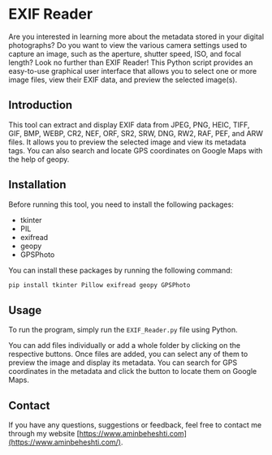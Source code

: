 
# EXIF Reader

Are you interested in learning more about the metadata stored in your digital photographs? Do you want to view the various camera settings used to capture an image, such as the aperture, shutter speed, ISO, and focal length? Look no further than EXIF Reader! This Python script provides an easy-to-use graphical user interface that allows you to select one or more image files, view their EXIF data, and preview the selected image(s).

## Introduction

This tool can extract and display EXIF data from JPEG, PNG, HEIC, TIFF, GIF, BMP, WEBP, CR2, NEF, ORF, SR2, SRW, DNG, RW2, RAF, PEF, and ARW files. It allows you to preview the selected image and view its metadata tags. You can also search and locate GPS coordinates on Google Maps with the help of geopy.

## Installation

Before running this tool, you need to install the following packages:

-   tkinter
-   PIL
-   exifread
-   geopy
-   GPSPhoto

You can install these packages by running the following command:

```python
pip install tkinter Pillow exifread geopy GPSPhoto
``` 

## Usage

To run the program, simply run the `EXIF_Reader.py` file using Python.

You can add files individually or add a whole folder by clicking on the respective buttons. Once files are added, you can select any of them to preview the image and display its metadata. You can search for GPS coordinates in the metadata and click the button to locate them on Google Maps.

## Contact

If you have any questions, suggestions or feedback, feel free to contact me through my website [https://www.aminbeheshti.com](https://www.aminbeheshti.com/).
